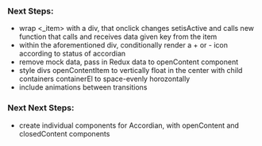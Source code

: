 ### Next Steps:

- wrap <_item> with a div, that onclick changes setisActive and calls new function that calls and receives data given key from the item
- within the aforementioned div, conditionally render a + or - icon according to status of accordian
- remove mock data, pass in Redux data to openContent component
- style divs openContentItem to vertically float in the center with child containers containerEl to space-evenly horozontally
- include animations between transitions

### Next Next Steps:
- create individual components for Accordian, with openContent and closedContent components
